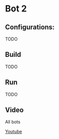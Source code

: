# Bot 2

## Configurations:

TODO

## Build

TODO

## Run

TODO

## Video

All bots

[Youtube](https://www.youtube.com/watch?v=5KgDXetZIDA)